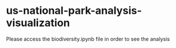 # us-national-park-analysis-visualization

Please access the biodiversity.ipynb file in order to see the analysis
